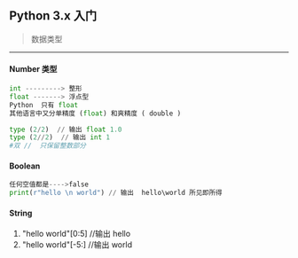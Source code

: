 ## Python 3.x 入门
 >数据类型   
 
*** 
#### Number 类型
```Python
int ---------> 整形
float -------> 浮点型
Python  只有 float
其他语言中又分单精度 (float) 和爽精度 ( double )

type (2/2)  // 输出 float 1.0
type (2//2)  // 输出 int 1
#双 //  只保留整数部分
```
#### Boolean
```Python
任何空值都是---->false
print(r"hello \n world") // 输出  hello\world 所见即所得
```

#### String

1. "hello world"[0:5] //输出 hello
2. "hello world"[-5:] //输出 world